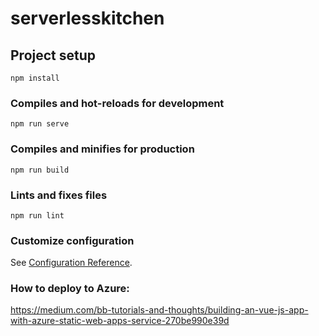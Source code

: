 # serverlesskitchen

## Project setup
```
npm install
```

### Compiles and hot-reloads for development
```
npm run serve
```

### Compiles and minifies for production
```
npm run build
```

### Lints and fixes files
```
npm run lint
```

### Customize configuration
See [Configuration Reference](https://cli.vuejs.org/config/).


### How to deploy to Azure:
https://medium.com/bb-tutorials-and-thoughts/building-an-vue-js-app-with-azure-static-web-apps-service-270be990e39d

